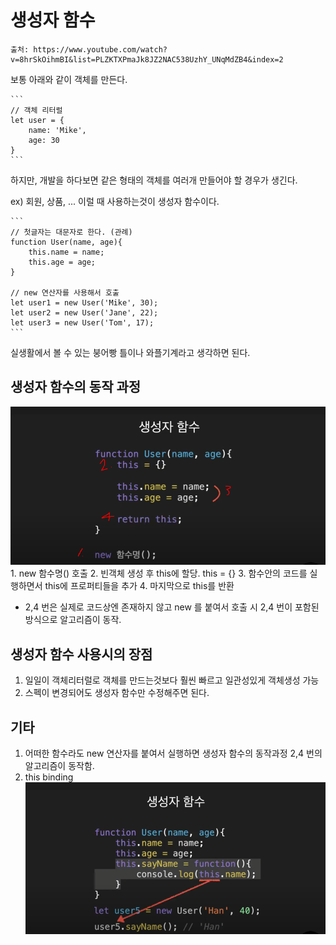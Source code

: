 # 생성자 함수

```
출처: https://www.youtube.com/watch?v=8hrSkOihmBI&list=PLZKTXPmaJk8JZ2NAC538UzhY_UNqMdZB4&index=2
```

보통 아래와 같이 객체를 만든다.

    ```
    // 객체 리터럴
    let user = {
        name: 'Mike',
        age: 30
    }
    ```

하지만, 개발을 하다보면 같은 형태의 객체를 여러개 만들어야 할 경우가 생긴다.

ex) 회원, 상품, ...
이럴 때 사용하는것이 생성자 함수이다.

    ```
    // 첫글자는 대문자로 한다. (관례)
    function User(name, age){
        this.name = name;
        this.age = age;
    }

    // new 연산자를 사용해서 호출
    let user1 = new User('Mike', 30);
    let user2 = new User('Jane', 22);
    let user3 = new User('Tom', 17);
    ```

실생활에서 볼 수 있는 붕어빵 틀이나 와플기계라고 생각하면 된다.

## 생성자 함수의 동작 과정

<img src="./constructor1.PNG" alt='생성자함수의 동작과정' />
1. new 함수명() 호출
2. 빈객체 생성 후 this에 할당. this = {}
3. 함수안의 코드를 실행하면서 this에 프로퍼티들을 추가
4. 마지막으로 this를 반환

-   2,4 번은 실제로 코드상엔 존재하지 않고
    new 를 붙여서 호출 시 2,4 번이 포함된 방식으로 알고리즘이 동작.

## 생성자 함수 사용시의 장점

1. 일일이 객체리터럴로 객체를 만드는것보다 훨씬 빠르고 일관성있게 객체생성 가능
2. 스펙이 변경되어도 생성자 함수만 수정해주면 된다.

## 기타

1. 어떠한 함수라도 new 연산자를 붙여서 실행하면 생성자 함수의 동작과정 2,4 번의 알고리즘이 동작함.
2. this binding
   <img src="./constructor2.PNG" alt='생성자함수의 동작과정' />
